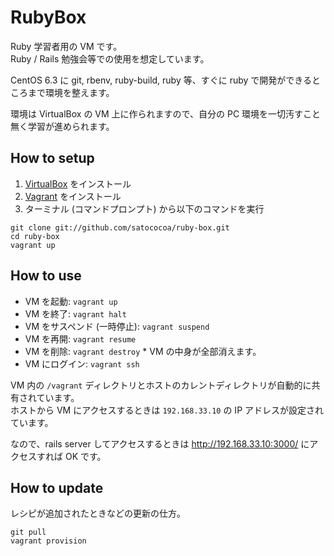 # RubyBox
Ruby 学習者用の VM です。  
Ruby / Rails 勉強会等での使用を想定しています。

CentOS 6.3 に git, rbenv, ruby-build, ruby 等、すぐに ruby で開発ができるところまで環境を整えます。

環境は VirtualBox の VM 上に作られますので、自分の PC 環境を一切汚すこと無く学習が進められます。

## How to setup
1. [VirtualBox](https://www.virtualbox.org) をインストール
2. [Vagrant](http://www.vagrantup.com) をインストール
3. ターミナル (コマンドプロンプト) から以下のコマンドを実行

```
git clone git://github.com/satococoa/ruby-box.git
cd ruby-box
vagrant up
```

## How to use

- VM を起動: `vagrant up`
- VM を終了: `vagrant halt`
- VM をサスペンド (一時停止): `vagrant suspend`
- VM を再開: `vagrant resume`
- VM を削除: `vagrant destroy` * VM の中身が全部消えます。
- VM にログイン: `vagrant ssh`

VM 内の `/vagrant` ディレクトリとホストのカレントディレクトリが自動的に共有されています。  
ホストから VM にアクセスするときは `192.168.33.10` の IP アドレスが設定されています。

なので、rails server してアクセスするときは http://192.168.33.10:3000/ にアクセスすれば OK です。


## How to update

レシピが追加されたときなどの更新の仕方。

```
git pull
vagrant provision
```

